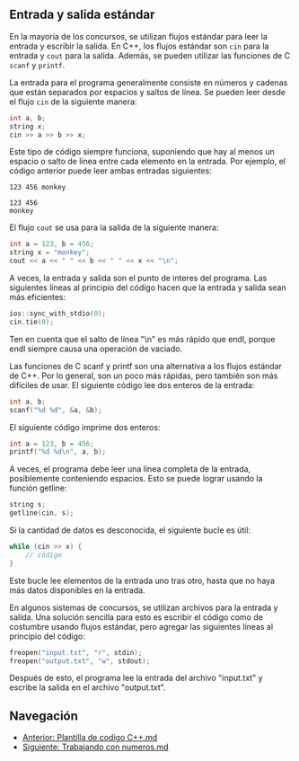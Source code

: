 ## Entrada y salida estándar

En la mayoría de los concursos, se utilizan flujos estándar para leer la entrada y escribir la salida. En C++, los flujos estándar son `cin` para la entrada y `cout` para la salida. Además, se pueden utilizar las funciones de C `scanf` y `printf`.

La entrada para el programa generalmente consiste en números y cadenas que están separados por espacios y saltos de línea. Se pueden leer desde el flujo `cin` de la siguiente manera:

```cpp
int a, b;
string x;
cin >> a >> b >> x;
```

Este tipo de código siempre funciona, suponiendo que hay al menos un espacio o salto de línea entre cada elemento en la entrada. Por ejemplo, el código anterior puede leer ambas entradas siguientes:

```code
123 456 monkey
```

```code
123 456 
monkey
```

El flujo `cout` se usa para la salida de la siguiente manera:

```cpp
int a = 123, b = 456;
string x = "monkey";
cout << a << " " << b << " " << x << "\n";
```
A veces, la entrada y salida son el punto de interes del programa. Las siguientes líneas al principio del código hacen que la entrada y salida sean más eficientes:

```cpp
ios::sync_with_stdio(0);
cin.tie(0);
```
Ten en cuenta que el salto de línea "\n" es más rápido que endl, porque endl siempre causa una operación de vaciado.

Las funciones de C scanf y printf son una alternativa a los flujos estándar de C++. Por lo general, son un poco más rápidas, pero también son más difíciles de usar. El siguiente código lee dos enteros de la entrada:

```cpp
int a, b;
scanf("%d %d", &a, &b);
```

El siguiente código imprime dos enteros:

```cpp
int a = 123, b = 456;
printf("%d %d\n", a, b);
```

A veces, el programa debe leer una línea completa de la entrada, posiblemente conteniendo espacios. Esto se puede lograr usando la función getline:

```cpp
string s;
getline(cin, s);
```
Si la cantidad de datos es desconocida, el siguiente bucle es útil:

```cpp
while (cin >> x) {
    // código
}
```
Este bucle lee elementos de la entrada uno tras otro, hasta que no haya más datos disponibles en la entrada.

En algunos sistemas de concursos, se utilizan archivos para la entrada y salida. Una solución sencilla para esto es escribir el código como de costumbre usando flujos estándar, pero agregar las siguientes líneas al principio del código:

```cpp
freopen("input.txt", "r", stdin);
freopen("output.txt", "w", stdout);
```

Después de esto, el programa lee la entrada del archivo "input.txt" y escribe la salida en el archivo "output.txt".

## Navegación
- [Anterior: Plantilla de codigo C++.md](./Plantilla%20de%20codigo%20C%2B%2B.md)
- [Siguiente: Trabajando con numeros.md](./Trabajando%20con%20numeros.md)
